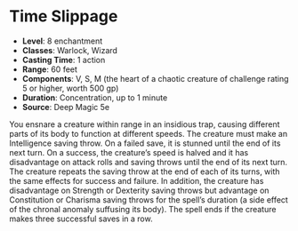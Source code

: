 # Time Slippage

- **Level**: 8 enchantment
- **Classes**: Warlock, Wizard
- **Casting Time**: 1 action
- **Range**: 60 feet
- **Components**: V, S, M (the heart of a chaotic creature of challenge rating 5 or higher, worth 500 gp)
- **Duration**: Concentration, up to 1 minute
- **Source**: Deep Magic 5e

You ensnare a creature within range in an insidious trap, causing different parts of its body to function at different speeds. The creature must make an Intelligence saving throw. On a failed save, it is stunned until the end of its next turn. On a success, the creature’s speed is halved and it has disadvantage on attack rolls and saving throws until the end of its next turn. The creature repeats the saving throw at the end of each of its turns, with the same effects for success and failure. In addition, the creature has disadvantage on Strength or Dexterity saving throws but advantage on Constitution or Charisma saving throws for the spell’s duration (a side effect of the chronal anomaly suffusing its body). The spell ends if the creature makes three successful saves in a row.

